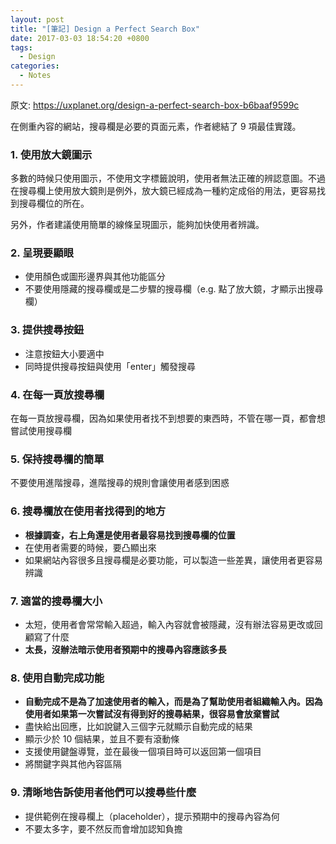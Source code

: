 ```yaml
---
layout: post
title: "[筆記] Design a Perfect Search Box"
date: 2017-03-03 18:54:20 +0800
tags:
  - Design
categories:
  - Notes
---
```


原文: https://uxplanet.org/design-a-perfect-search-box-b6baaf9599c

在側重內容的網站，搜尋欄是必要的頁面元素，作者總結了 9 項最佳實踐。

<!--more-->

### 1. 使用放大鏡圖示

多數的時候只使用圖示，不使用文字標籤說明，使用者無法正確的辨認意圖。不過在搜尋欄上使用放大鏡則是例外，放大鏡已經成為一種約定成俗的用法，更容易找到搜尋欄位的所在。

另外，作者建議使用簡單的線條呈現圖示，能夠加快使用者辨識。

### 2. 呈現要顯眼

- 使用顏色或圖形邊界與其他功能區分
- 不要使用隱藏的搜尋欄或是二步驟的搜尋欄（e.g. 點了放大鏡，才顯示出搜尋欄）

### 3. 提供搜尋按鈕

- 注意按鈕大小要適中
- 同時提供搜尋按鈕與使用「enter」觸發搜尋

### 4. 在每一頁放搜尋欄

在每一頁放搜尋欄，因為如果使用者找不到想要的東西時，不管在哪一頁，都會想嘗試使用搜尋欄

### 5. 保持搜尋欄的簡單

不要使用進階搜尋，進階搜尋的規則會讓使用者感到困惑

### 6. 搜尋欄放在使用者找得到的地方

- **根據調查，右上角還是使用者最容易找到搜尋欄的位置**
- 在使用者需要的時候，要凸顯出來
- 如果網站內容很多且搜尋欄是必要功能，可以製造一些差異，讓使用者更容易辨識

### 7. 適當的搜尋欄大小

- 太短，使用者會常常輸入超過，輸入內容就會被隱藏，沒有辦法容易更改或回顧寫了什麼
- **太長，沒辦法暗示使用者預期中的搜尋內容應該多長**

### 8. 使用自動完成功能

- **自動完成不是為了加速使用者的輸入，而是為了幫助使用者組織輸入內。因為使用者如果第一次嘗試沒有得到好的搜尋結果，很容易會放棄嘗試**
- 盡快給出回應，比如說鍵入三個字元就顯示自動完成的結果
- 顯示少於 10 個結果，並且不要有滾動條
- 支援使用鍵盤導覽，並在最後一個項目時可以返回第一個項目
- 將關鍵字與其他內容區隔

### 9. 清晰地告訴使用者他們可以搜尋些什麼

- 提供範例在搜尋欄上（placeholder），提示預期中的搜尋內容為何
- 不要太多字，要不然反而會增加認知負擔
